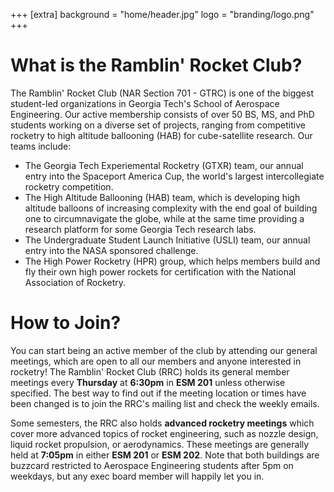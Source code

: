 +++
[extra]
background = "home/header.jpg"
logo = "branding/logo.png"
+++

# What is the Ramblin' Rocket Club?

The Ramblin' Rocket Club (NAR Section 701 - GTRC) is one of the biggest student-led organizations in Georgia Tech's School of Aerospace Engineering. Our active membership consists of over 50 BS, MS, and PhD students working on a diverse set of projects, ranging from competitive rocketry to high altitude ballooning (HAB) for cube-satellite research. Our teams include:

- The Georgia Tech Experiemental Rocketry (GTXR) team, our annual entry into the Spaceport America Cup, the world's largest intercollegiate rocketry competition.
- The High Altitude Ballooning (HAB) team, which is developing high altitude balloons of increasing complexity with the end goal of building one to circumnavigate the globe, while at the same time providing a research platform for some Georgia Tech research labs.
- The Undergraduate Student Launch Initiative (USLI) team, our annual entry into the NASA sponsored challenge.
- The High Power Rocketry (HPR) group, which helps members build and fly their own high power rockets for certification with the National Association of Rocketry.

# How to Join?

You can start being an active member of the club by attending our general meetings, which are open to all our members and anyone interested in rocketry! The Ramblin' Rocket Club (RRC) holds its general member meetings every **Thursday** at **6:30pm** in **ESM 201** unless otherwise specified. The best way to find out if the meeting location or times have been changed is to join the RRC's mailing list and check the weekly emails.

Some semesters, the RRC also holds **advanced rocketry meetings** which cover more advanced topics of rocket engineering, such as nozzle design, liquid rocket propulsion, or aerodynamics. These meetings are generally held at **7:05pm** in either **ESM 201** or **ESM 202**. Note that both buildings are buzzcard restricted to Aerospace Engineering students after 5pm on weekdays, but any exec board member will happily let you in.